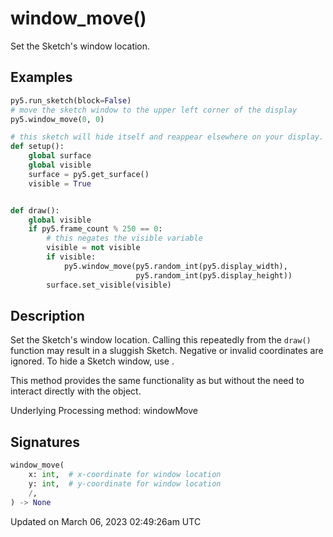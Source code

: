 # window_move()

Set the Sketch's window location.

## Examples

<div class="example-table">

<div class="example-row"><div class="example-cell-image">

</div><div class="example-cell-code">

```python
py5.run_sketch(block=False)
# move the sketch window to the upper left corner of the display
py5.window_move(0, 0)
```

</div></div>

<div class="example-row"><div class="example-cell-image">

</div><div class="example-cell-code">

```python
# this sketch will hide itself and reappear elsewhere on your display.
def setup():
    global surface
    global visible
    surface = py5.get_surface()
    visible = True


def draw():
    global visible
    if py5.frame_count % 250 == 0:
        # this negates the visible variable
        visible = not visible
        if visible:
            py5.window_move(py5.random_int(py5.display_width),
                            py5.random_int(py5.display_height))
        surface.set_visible(visible)
```

</div></div>

</div>

## Description

Set the Sketch's window location. Calling this repeatedly from the `draw()` function may result in a sluggish Sketch. Negative or invalid coordinates are ignored. To hide a Sketch window, use [](py5surface_set_visible).

This method provides the same functionality as [](py5surface_set_location) but without the need to interact directly with the [](py5surface) object.

Underlying Processing method: windowMove

## Signatures

```python
window_move(
    x: int,  # x-coordinate for window location
    y: int,  # y-coordinate for window location
    /,
) -> None
```

Updated on March 06, 2023 02:49:26am UTC
